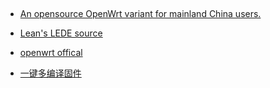 ##
- [An opensource OpenWrt variant for mainland China users. ](https://github.com/immortalwrt)
- [Lean's LEDE source ](https://github.com/coolsnowwolf/lede)
- [openwrt offical](https://github.com/openwrt)

- [一键多编译固件 ](https://github.com/kenzok8/openwrt_Build)
